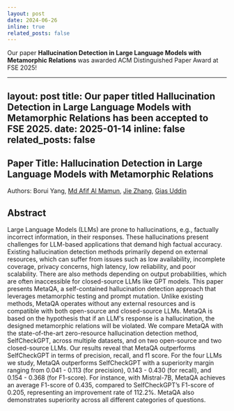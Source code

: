 ```yaml
---
layout: post
date: 2024-06-26
inline: true
related_posts: false
---
```


Our paper <b>Hallucination Detection in Large Language Models with Metamorphic Relations</b> was awarded ACM Distinguished Paper Award at FSE 2025!


---
layout: post
title: Our paper titled <b>Hallucination Detection in Large Language Models with Metamorphic Relations</b> has been accepted to FSE 2025.
date: 2025-01-14
inline: false
related_posts: false
---

## Paper Title: Hallucination Detection in Large Language Models with Metamorphic Relations

Authors: Borui Yang, [Md Afif Al Mamun](https://afif.me), [Jie Zhang](https://sites.google.com/view/jie-zhang/home), [Gias Uddin](https://giasuddin.ca/)

## Abstract

Large Language Models (LLMs) are prone to hallucinations, e.g., factually incorrect information, in their responses. These hallucinations present challenges for LLM-based applications that demand high factual accuracy. Existing hallucination detection methods primarily depend on external resources, which can suffer from issues such as low availability, incomplete coverage, privacy concerns, high latency, low reliability, and poor scalability. There are also methods depending on output probabilities, which are often inaccessible for closed-source LLMs like GPT models. This paper presents MetaQA, a self-contained hallucination detection approach that leverages metamorphic testing and prompt mutation. Unlike existing methods, MetaQA operates without any external resources and is compatible with both open-source and closed-source LLMs. MetaQA is based on the hypothesis that if an LLM's response is a hallucination, the designed metamorphic relations will be violated. We compare MetaQA with the state-of-the-art zero-resource hallucination detection method, SelfCheckGPT, across multiple datasets, and on two open-source and two closed-source LLMs. Our results reveal that MetaQA outperforms SelfCheckGPT in terms of precision, recall, and f1 score. For the four LLMs we study, MetaQA outperforms SelfCheckGPT with a superiority margin ranging from 0.041 - 0.113 (for precision), 0.143 - 0.430 (for recall), and 0.154 - 0.368 (for F1-score). For instance, with Mistral-7B, MetaQA achieves an average F1-score of 0.435, compared to SelfCheckGPT’s F1-score of 0.205, representing an improvement rate of 112.2%. MetaQA also demonstrates superiority across all different categories of questions.
